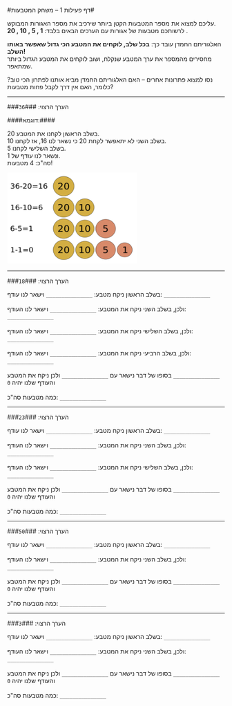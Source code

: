 
#דף פעילות 1 – משחק המטבעות#

עליכם למצוא את מספר המטבעות הקטן ביותר שירכיב את מספר האגורות המבוקש.   
לרשותכם מטבעות של אגורות עם הערכים הבאים בלבד: **1 , 5 , 10 , 20** .

האלגוריתם החמדן עובד כך: **בכל שלב, לוקחים את המטבע הכי גדול שאפשר באותו השלב!**   
מחסירים מהמספר את ערך המטבע שנקלח, ושוב לוקחים את המטבע הגדול ביותר שמתאפר.

נסו למצוא פתרונות אחרים – האם האלגוריתם החמדן מביא אותנו לפתרון הכי טוב? כלומר, האם אין דרך לקבל פחות מטבעות?

---

###הערך הרצוי: `36`###

####דוגמא:####

בשלב הראשון לקחנו את המטבע 20.  
בשלב השני לא יתאפשר לקחת 20 כי נשאר לנו 16, אז לקחנו 10.  
בשלב השלישי לקחנו 5.  
ונשאר לנו עודף של 1.  
סה"כ: 4 מטבעות!

<div id="container" align="center" style="width: 300px">
  <img class="img-responsive" src="img01.png" title=""/>
</div>

---

###הערך הרצוי: `18`###

  בשלב הראשון ניקח מטבע: `_______________` וישאר לנו עודף: `_______________`  
<br>
ולכן, בשלב השני ניקח את המטבע: `_______________` וישאר לנו העודף: `_______________`  
<br>
ולכן, בשלב השלישי ניקח את המטבע: `_______________` וישאר לנו העודף: `_______________`  
<br>
ולכן, בשלב הרביעי ניקח את המטבע: `_______________` וישאר לנו העודף: `_______________`  
<br>
בסופו של דבר נישאר עם `_______________` ולכן ניקח את המטבע `_______________`   
והעודף שלנו יהיה `0`  
<br>
כמה מטבעות סה"כ: `_______________`

---

###הערך הרצוי: `23`###

  בשלב הראשון ניקח מטבע: `_______________` וישאר לנו עודף: `_______________`  
<br>
ולכן, בשלב השני ניקח את המטבע: `_______________` וישאר לנו העודף: `_______________`  
<br>
ולכן, בשלב השלישי ניקח את המטבע: `_______________` וישאר לנו העודף: `_______________`  
<br>
בסופו של דבר נישאר עם `_______________` ולכן ניקח את המטבע `_______________`   
והעודף שלנו יהיה `0`  
<br>
כמה מטבעות סה"כ: `_______________`

---

###הערך הרצוי: `50`###

  בשלב הראשון ניקח מטבע: `_______________` וישאר לנו עודף: `_______________`  
<br>
ולכן, בשלב השני ניקח את המטבע: `_______________` וישאר לנו העודף: `_______________`  
<br>
בסופו של דבר נישאר עם `_______________` ולכן ניקח את המטבע `_______________`   
והעודף שלנו יהיה `0`  
<br>
כמה מטבעות סה"כ: `_______________`

---

###הערך הרצוי: `3`###

  בשלב הראשון ניקח מטבע: `_______________` וישאר לנו עודף: `_______________`  
<br>
ולכן, בשלב השני ניקח את המטבע: `_______________` וישאר לנו העודף: `_______________`  
<br>
בסופו של דבר נישאר עם `_______________` ולכן ניקח את המטבע `_______________`   
והעודף שלנו יהיה `0`  
<br>
כמה מטבעות סה"כ: `_______________`
